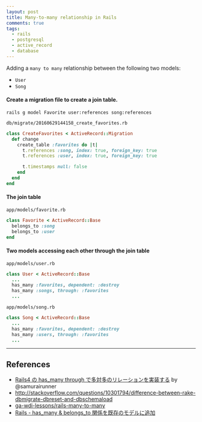 ```yaml
---
layout: post
title: Many-to-many relationship in Rails
comments: true
tags:
  - rails
  - postgresql
  - active_record
  - database
---
```


Adding a `many to many` relationship between the following two models:

- `User`
- `Song`

#### Create a migration file to create a join table.

```
rails g model Favorite user:references song:references
```

`db/migrate/20160629144158_create_favorites.rb`

```rb
class CreateFavorites < ActiveRecord::Migration
  def change
    create_table :favorites do |t|
      t.references :song, index: true, foreign_key: true
      t.references :user, index: true, foreign_key: true

      t.timestamps null: false
    end
  end
end
```

#### The join table

`app/models/favorite.rb`

```rb
class Favorite < ActiveRecord::Base
  belongs_to :song
  belongs_to :user
end
```

#### Two models accessing each other through the join table

`app/models/user.rb`

```rb
class User < ActiveRecord::Base
  ...
  has_many :favorites, dependent: :destroy
  has_many :songs, through: :favorites
  ...
```

`app/models/song.rb`

```rb
class Song < ActiveRecord::Base
  ...
  has_many :favorites, dependent: :destroy
  has_many :users, through: :favorites
  ...
```

---

## References

- [Rails4 の has_many through で多対多のリレーションを実装する](http://qiita.com/samurairunner/items/cbd91bb9e3f8b0433b99) by @samurairunner
- http://stackoverflow.com/questions/10301794/difference-between-rake-dbmigrate-dbreset-and-dbschemaload
- [ga-wdi-lessons/rails-many-to-many](https://github.com/ga-wdi-lessons/rails-many-to-many)
- [Rails - has_many & belongs_to 関係を既存のモデルに追加](http://qiita.com/mnishiguchi/items/35e40ab46ef02d095ce0)
